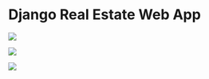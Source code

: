 # Django Real Estate Web App
 
![](https://r.resimlink.com/IXvLE.png)

![](https://r.resimlink.com/b3n4KxcXJLT.png)

![](https://r.resimlink.com/PysvHGMzJ.png)
